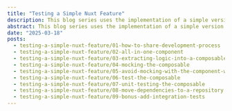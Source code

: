 ```yaml
---
title: "Testing a Simple Nuxt Feature"
description: This blog series uses the implementation of a simple version banner in a Nuxt app as a practical guide to learning how to write tests in Nuxt. Starting from the UI and evolving with the feature, each post builds testing skills through real-world development decisions and core principles like Single Responsability & Dependency Injection Principles.
abstract: This blog series uses the implementation of a simple version banner in a Nuxt app as a practical guide to learning how to write tests in Nuxt. Starting from the UI and evolving with the feature, each post builds testing skills through real-world development decisions and core principles like Single Responsability & Dependency Injection Principles.
date: "2025-03-18"
posts:
  - testing-a-simple-nuxt-feature/01-how-to-share-development-process
  - testing-a-simple-nuxt-feature/02-all-in-one-component
  - testing-a-simple-nuxt-feature/03-extracting-logic-into-a-composable
  - testing-a-simple-nuxt-feature/04-mocking-the-composable
  - testing-a-simple-nuxt-feature/05-avoid-mocking-with-the-component-wrapper-pattern
  - testing-a-simple-nuxt-feature/06-test-the-composable
  - testing-a-simple-nuxt-feature/07-unit-testing-the-composable
  - testing-a-simple-nuxt-feature/08-move-dependencies-to-a-repository
  - testing-a-simple-nuxt-feature/09-bonus-add-integration-tests
---
```


